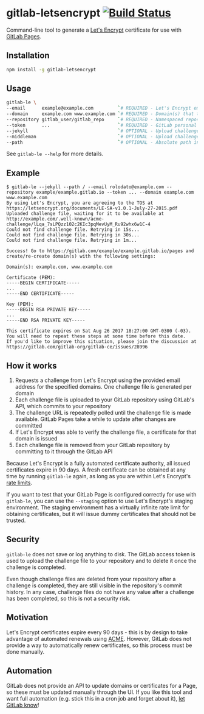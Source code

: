 # gitlab-letsencrypt [![Build Status](https://travis-ci.org/rolodato/gitlab-letsencrypt.svg?branch=master)](https://travis-ci.org/rolodato/gitlab-letsencrypt)

Command-line tool to generate a [Let's Encrypt](https://letsencrypt.org) certificate for use with [GitLab Pages](https://pages.gitlab.io/).

## Installation

```sh
npm install -g gitlab-letsencrypt
```

## Usage

```sh
gitlab-le \
--email      example@example.com         `# REQUIRED - Let's Encrypt email address` \
--domain     example.com www.example.com `# REQUIRED - Domain(s) that the cert will be issued for (separated by spaces)` \
--repository gitlab_user/gitlab_repo     `# REQUIRED - Namespaced repository identifier` \
--token      ...                         `# REQUIRED - GitLab personal access token, see https://gitlab.com/profile/personal_access_tokens` \
--jekyll                                 `# OPTIONAL - Upload challenge files with a Jekyll-compatible YAML front matter` \
--middleman                              `# OPTIONAL - Upload challenge files with a Middleman-compatible YAML front matter` \
--path                                   `# OPTIONAL - Absolute path in your repository where challenge files should be uploaded`
```

See `gitlab-le --help` for more details.

## Example

```
$ gitlab-le --jekyll --path / --email rolodato@example.com --repository example/example.gitlab.io --token ... --domain example.com www.example.com
By using Let's Encrypt, you are agreeing to the TOS at https://letsencrypt.org/documents/LE-SA-v1.0.1-July-27-2015.pdf
Uploaded challenge file, waiting for it to be available at http://example.com/.well-known/acme-challenge/lLqa_7sLPQzz102c2KIc3pqMevUyM_Ru92whx6w1C-4
Could not find challenge file. Retrying in 15s...
Could not find challenge file. Retrying in 30s...
Could not find challenge file. Retrying in 1m...

Success! Go to https://gitlab.com/example/example.gitlab.io/pages and create/re-create domain(s) with the following settings:

Domain(s): example.com, www.example.com

Certificate (PEM):
-----BEGIN CERTIFICATE-----
...
-----END CERTIFICATE-----

Key (PEM):
-----BEGIN RSA PRIVATE KEY-----
...
-----END RSA PRIVATE KEY-----

This certificate expires on Sat Aug 26 2017 18:27:00 GMT-0300 (-03). You will need to repeat these steps at some time before this date.
If you'd like to improve this situation, please join the discussion at https://gitlab.com/gitlab-org/gitlab-ce/issues/28996
```

## How it works

1. Requests a challenge from Let's Encrypt using the provided email address for the specified domains. One challenge file is generated per domain
2. Each challenge file is uploaded to your GitLab repository using GitLab's API, which commits to your repository
3. The challenge URL is repeatedly polled until the challenge file is made available. GitLab Pages take a while to update after changes are committed
4. If Let's Encrypt was able to verify the challenge file, a certificate for that domain is issued
5. Each challenge file is removed from your GitLab repository by committing to it through the GitLab API

Because Let's Encrypt is a fully automated certificate authority, all issued certificates expire in 90 days.
A fresh certificate can be obtained at any time by running `gitlab-le` again, as long as you are within Let's Encrypt's [rate limits](https://letsencrypt.org/docs/rate-limits/).

If you want to test that your GitLab Page is configured correctly for use with `gitlab-le`, you can use the `--staging` option to use Let's Encrypt's staging environment.
The staging environment has a virtually infinite rate limit for obtaining certificates, but it will issue dummy certificates that should not be trusted.

## Security

`gitlab-le` does not save or log anything to disk.
The GitLab access token is used to upload the challenge file to your repository and to delete it once the challenge is completed.

Even though challenge files are deleted from your repository after a challenge is completed, they are still visible in the repository's commit history.
In any case, challenge files do not have any value after a challenge has been completed, so this is not a security risk.

## Motivation

Let's Encrypt certificates expire every 90 days - this is by design to take advantage of automated renewals using [ACME](https://tools.ietf.org/html/draft-ietf-acme-acme-01).
However, GitLab does not provide a way to automatically renew certificates, so this process must be done manually.

## Automation

GitLab does not provide an API to update domains or certificates for a Page, so these must be updated manually through the UI.
If you like this tool and want full automation (e.g. stick this in a cron job and forget about it), [let GitLab know](https://gitlab.com/gitlab-org/gitlab-ce/issues/23000)!
